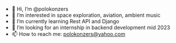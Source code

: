 - 👋 Hi, I’m @polokonzers
- 👀 I’m interested in space exploration, aviation, ambient music
- 🌱 I’m currently learning Rest API and Django
- 💞️ I’m looking for an internship in backend development mid 2023
- 📫 How to reach me: polokonzers@yahoo.com

<!---
polokonzers/polokonzers is a ✨ special ✨ repository because its `README.md` (this file) appears on your GitHub profile.
You can click the Preview link to take a look at your changes.
--->
